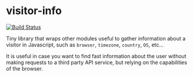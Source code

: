 # visitor-info

[![Build Status](https://travis-ci.org/theboolean/visitor-info.svg?branch=master)](https://travis-ci.org/theboolean/visitor-info)

Tiny library that wraps other modules useful to gather information about a visitor in Javascript, such as `browser`, `timezone`, `country`, `OS`, etc...

It is useful in case you want to find fast information about the user without making requests to a third party API service, but relying on the capabilities of the browser.
